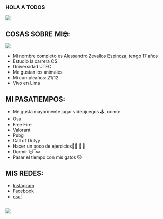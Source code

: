 ### HOLA A TODOS 
![ ](https://pm1.narvii.com/6053/43145f0316436c3bdc3f84224fe3e38c2c4dd46e_hq.jpg)
##
## COSAS SOBRE MI🤓:

![](https://pa1.narvii.com/6070/1cdb6aae3cd0a3e4e747ae437fb49cb34503692f_hq.gif)

- Mi nombre completo es Alessandro Zevallos Espinoza, tengo 17 años
- Estudio la carrera CS 
- Universidad UTEC
- Me gustan los animales 
- Mi cumpleaños: 21/12 
- Vivo en Lima
##
## MI PASATIEMPOS:

- Me gusta mayormente jugar videojuegos 🕹, como:
- Osu
- Free Fire
- Valorant
- Pubg
- Call of Dutyy
- Hacer un poco de ejercicios🏃‍♂️ 🏋️‍♂️
- Dormir 😴💤
- Pasar el tiempo con mis gatos 🐱
##
## MIS REDES:
- [Instagram](https://www.instagram.com/kiritoo.m/)
- [Facebook](https://www.facebook.com/ale.ze.58)
- [osu!](https://osu.ppy.sh/users/20029029)
##

  ![](http://pm1.narvii.com/6429/c6f498b8b6eb09af7100e3f5efd8f42c78510f35_00.jpg)

